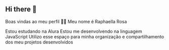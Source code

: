 ## Hi there 👋
Boas vindas ao meu perfil 💙💙
Meu nome é Raphaella Rosa

Estou estudando na Alura
Estou me desenvolvendo na linguagem JavaScript
Utilizo esse espaço para minha organização e compartilhamento dos meu projetos desenvolvidos
